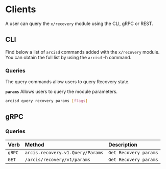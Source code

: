 <!--
order: 5
-->

# Clients

A user can query the `x/recovery` module using the CLI, gRPC or REST.

## CLI

Find below a list of `arcisd` commands added with the `x/recovery` module. You can obtain the full list by using the `arcisd` -h command.

### Queries

The query commands allow users to query Recovery state.

**`params`**
Allows users to query the module parameters.

```bash
arcisd query recovery params [flags]
```

## gRPC

### Queries

| Verb   |              Method              |           Description |
| :----- | :------------------------------- | :-------------------- |
| `gRPC` | `arcis.recovery.v1.Query/Params` | `Get Recovery params` |
| `GET`  |   `/arcis/recovery/v1/params`    | `Get Recovery params` |
